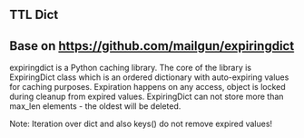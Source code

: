 
## TTL Dict
## Base on https://github.com/mailgun/expiringdict

expiringdict is a Python caching library. The core of the library is ExpiringDict class which is an ordered dictionary with auto-expiring values for caching purposes. Expiration happens on any access, object is locked during cleanup from expired values. ExpiringDict can not store more than max_len elements - the oldest will be deleted.

Note: Iteration over dict and also keys() do not remove expired values! 
